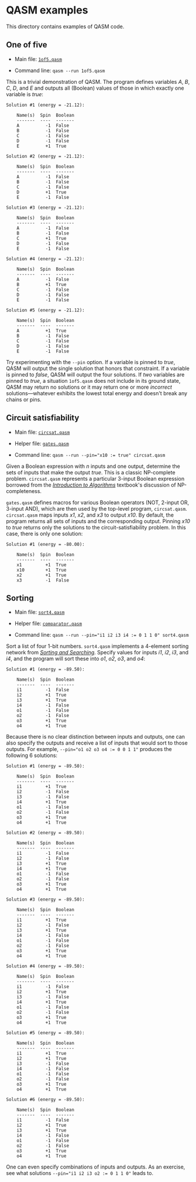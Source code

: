 QASM examples
=============

This directory contains examples of QASM code.

One of five
-----------

* Main file: [`1of5.qasm`](1of5.qasm)

* Command line: `qasm --run 1of5.qasm`

This is a trivial demonstration of QASM.  The program defines variables *A*, *B*, *C*, *D*, and *E* and outputs all (Boolean) values of those in which exactly one variable is *true*:
```
Solution #1 (energy = -21.12):

    Name(s)  Spin  Boolean
    -------  ----  -------
    A          -1  False
    B          -1  False
    C          -1  False
    D          -1  False
    E          +1  True

Solution #2 (energy = -21.12):

    Name(s)  Spin  Boolean
    -------  ----  -------
    A          -1  False
    B          -1  False
    C          -1  False
    D          +1  True
    E          -1  False

Solution #3 (energy = -21.12):

    Name(s)  Spin  Boolean
    -------  ----  -------
    A          -1  False
    B          -1  False
    C          +1  True
    D          -1  False
    E          -1  False

Solution #4 (energy = -21.12):

    Name(s)  Spin  Boolean
    -------  ----  -------
    A          -1  False
    B          +1  True
    C          -1  False
    D          -1  False
    E          -1  False

Solution #5 (energy = -21.12):

    Name(s)  Spin  Boolean
    -------  ----  -------
    A          +1  True
    B          -1  False
    C          -1  False
    D          -1  False
    E          -1  False
```

Try experimenting with the `--pin` option.  If a variable is pinned to *true*, QASM will output the single solution that honors that constraint.  If a variable is pinned to *false*, QASM will output the four solutions.  If *two* variables are pinned to *true*, a situation `1of5.qasm` does not include in its ground state, QASM may return no solutions or it may return one or more *incorrect* solutions—whatever exhibits the lowest total energy and doesn't break any chains or pins.

Circuit satisfiability
----------------------

* Main file: [`circsat.qasm`](circsat.qasm)

* Helper file: [`gates.qasm`](gates.qasm)

* Command line: `qasm --run --pin="x10 := true" circsat.qasm`

Given a Boolean expression with *n* inputs and one output, determine the sets of inputs that make the output *true*.  This is a classic NP-complete problem.  `circsat.qasm` represents a particular 3-input Boolean expression borrowed from the [*Introduction to Algorithms*](https://mitpress.mit.edu/books/introduction-algorithms) textbook's discussion of NP-completeness.

`gates.qasm` defines macros for various Boolean operators (NOT, 2-input OR, 3-input AND), which are then used by the top-level program, `circsat.qasm`.  `circsat.qasm` maps inputs *x1*, *x2*, and *x3* to output *x10*.  By default, the program returns all sets of inputs and the corresponding output.  Pinning *x10* to *true* returns only the solutions to the circuit-satisfiability problem.  In this case, there is only one solution:
```
Solution #1 (energy = -80.00):

    Name(s)  Spin  Boolean
    -------  ----  -------
    x1         +1  True
    x10        +1  True
    x2         +1  True
    x3         -1  False
```

Sorting
-------

* Main file: [`sort4.qasm`](sort4.qasm)

* Helper file: [`comparator.qasm`](comparator.qasm)

* Command line: `qasm --run --pin="i1 i2 i3 i4 := 0 1 1 0" sort4.qasm`

Sort a list of four 1-bit numbers.  `sort4.qasm` implements a 4-element sorting network from [*Sorting and Searching*](http://www.informit.com/store/art-of-computer-programming-volume-3-sorting-and-searching-9780201896855).  Specify values for inputs *i1*, *i2*, *i3*, and *i4*, and the program will sort these into *o1*, *o2*, *o3*, and *o4*:
```
Solution #1 (energy = -89.50):

    Name(s)  Spin  Boolean
    -------  ----  -------
    i1         -1  False
    i2         +1  True
    i3         +1  True
    i4         -1  False
    o1         -1  False
    o2         -1  False
    o3         +1  True
    o4         +1  True
```
Because there is no clear distinction between inputs and outputs, one can also specify the outputs and receive a list of inputs that would sort to those outputs.  For example, `--pin="o1 o2 o3 o4 := 0 0 1 1"` produces the following 6 solutions:
```
Solution #1 (energy = -89.50):

    Name(s)  Spin  Boolean
    -------  ----  -------
    i1         +1  True
    i2         -1  False
    i3         -1  False
    i4         +1  True
    o1         -1  False
    o2         -1  False
    o3         +1  True
    o4         +1  True

Solution #2 (energy = -89.50):

    Name(s)  Spin  Boolean
    -------  ----  -------
    i1         -1  False
    i2         -1  False
    i3         +1  True
    i4         +1  True
    o1         -1  False
    o2         -1  False
    o3         +1  True
    o4         +1  True

Solution #3 (energy = -89.50):

    Name(s)  Spin  Boolean
    -------  ----  -------
    i1         +1  True
    i2         -1  False
    i3         +1  True
    i4         -1  False
    o1         -1  False
    o2         -1  False
    o3         +1  True
    o4         +1  True

Solution #4 (energy = -89.50):

    Name(s)  Spin  Boolean
    -------  ----  -------
    i1         -1  False
    i2         +1  True
    i3         -1  False
    i4         +1  True
    o1         -1  False
    o2         -1  False
    o3         +1  True
    o4         +1  True

Solution #5 (energy = -89.50):

    Name(s)  Spin  Boolean
    -------  ----  -------
    i1         +1  True
    i2         +1  True
    i3         -1  False
    i4         -1  False
    o1         -1  False
    o2         -1  False
    o3         +1  True
    o4         +1  True

Solution #6 (energy = -89.50):

    Name(s)  Spin  Boolean
    -------  ----  -------
    i1         -1  False
    i2         +1  True
    i3         +1  True
    i4         -1  False
    o1         -1  False
    o2         -1  False
    o3         +1  True
    o4         +1  True
```
One can even specify combinations of inputs and outputs.  As an exercise, see what solutions `--pin="i1 i2 i3 o2 := 0 1 1 0"` leads to.

